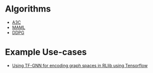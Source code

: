 # Algorithms


* [A3C](./a3c)
* [MAML](./maml)
* [DDPG](./ddpg)




# Example Use-cases

* [Using TF-GNN for encoding graph spaces in RLlib using Tensorflow](https://github.com/kk-55/tf-gnn-example-for-rllib)